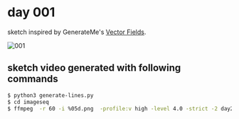 # day 001

sketch inspired by GenerateMe's [Vector Fields](https://generateme.wordpress.com/2016/04/24/drawing-vector-field/).

![001](https://github.com/burningion/daily-sketches/raw/master/001/images/out.jpg)

## sketch video generated with following commands

```bash
$ python3 generate-lines.py
$ cd imageseq
$ ffmpeg  -r 60 -i %05d.png  -profile:v high -level 4.0 -strict -2 day2.mp4
```

